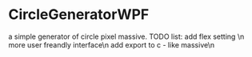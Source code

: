 # CircleGeneratorWPF
a simple generator of circle pixel massive. 
TODO list:
  add flex setting \n
  more user freandly interface\n
  add export to c - like massive\n

